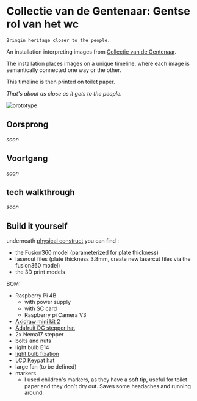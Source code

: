 # Collectie van de Gentenaar: Gentse rol van het wc

	Bringin heritage closer to the people.
An installation interpreting images from [Collectie van de Gentenaar](https://www.collectie.gent/).

The installation places images on a unique timeline, where each image is semantically connected one way or the other.

This timeline is then printed on toilet paper.

_That's about as close as it gets to the people._

![prototype](./images/prototype.jpg)

## Oorsprong

*soon*

## Voortgang

*soon*

## tech walkthrough

*soon*

## Build it yourself

underneath [physical construct](../physical_construct/) you can find :
- the Fusion360 model (parameterized for plate thickness)
- lasercut files (plate thickness 3.8mm, create new lasercut files via the fusion360 model)
- the 3D print models

BOM:
- Raspberry Pi 4B
    - with power supply
    - with SC card
    - Raspberry pi Camera V3
- [Axidraw mini kit 2](https://shop.evilmadscientist.com/productsmenu/924)
- [Adafruit DC stepper hat](https://www.adafruit.com/product/4280)
- 2x Nema17 stepper
- bolts and nuts
- light bulb E14
- [light bulb fixation](https://www.gamma.be/nl/assortiment/profile-fitting-e14-zwart-2-st/p/B447774)
- [LCD Keypat hat](https://www.dfrobot.com/product-1884.html)
- large fan (to be defined)
- markers
    - I used children's markers, as they have a soft tip, useful for toilet paper and they don't dry out. Saves some headaches and running around.